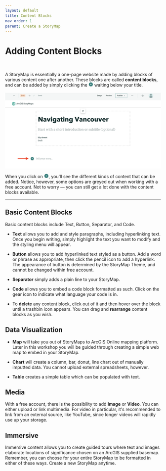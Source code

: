 ```yaml
---
layout: default
title: Content Blocks
nav_order: 1
parent: Create a StoryMap
---
```

# Adding Content Blocks 
<br>

A StoryMap is essentially a one-page website made by adding blocks of various content one after another. These blocks are called **content blocks**, and can be added by simply clicking the <img src="./images/add-content-icon.png" style="width:3%;"> waiting below your title.  
<br>
![content blocks](./images/content-blocks_20250220.png)


When you click on <img src="./images/add-content-icon.png" style="width:3%;">, you'll see the different kinds of content that can be added. Notice, however, some options are greyed out when working with a free account. Not to worry — you can still get a lot done with the content blocks available. 

----

## Basic Content Blocks
Basic content blocks include Text, Button, Separator, and Code. 

- **Text** allows you to add and style paragraphs, including hyperlinking text. Once you begin writing, simply highlight the text you want to modify and the styling menu will appear. 

- **Button** allows you to add hyperlinked text styled as a button. Add a word or phrase as appropriate, then click the pencil icon to add a hyperlink. The appearance of button is determined by the StoryMap Theme, and cannot be changed within free account. 

- **Separator** simply adds a plain line to your StoryMap. 

- **Code** allows you to embed a code block formatted as such. Click on the gear icon to indicate what language your code is in. 


- To **delete** any content block, click out of it and then hover over the block until a trashbin icon appears. You can drag and **rearrange** content blocks as you wish. 



## Data Visualization

- **Map** will take you out of StoryMaps to ArcGIS Online mapping platform. Later in this workshop you will be guided through creating a simple web map to embed in your StoryMap.

- **Chart** will create a column, bar, donut, line chart out of manually imputted data. You cannot upload external spreadsheets, however. 

- **Table** creates a simple table which can be populated with text. 


## Media
With a free account, there is the possibility to add **Image** or **Video**. You can either upload or link multimedia. For video in particular, it's recommended to link from an external source, like YouTube, since longer videos will rapidly use up your storage. 

<!-- Swipe - compare two images, for example static maps. remember static maps are made outside and uploaded as image blocks. swipe can also work with maps.  -->


## Immersive 
Immersive content allows you to create guided tours where text and images elaborate locations of significance chosen on an ArcGIS supplied basemap. Remember, you can choose for your entire StoryMap to be formatted in either of these ways. Create a new StoryMap anytime. 




